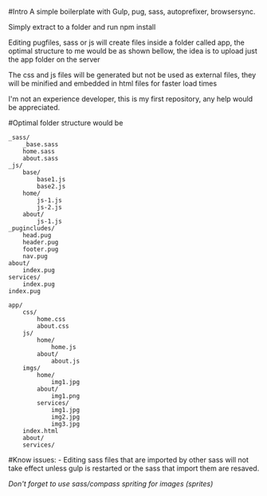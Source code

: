 #Intro
 A simple boilerplate with Gulp, pug, sass, autoprefixer, browsersync.

 Simply extract to a folder and run npm install	

 Editing pugfiles, sass or js will create files inside a folder called app, the optimal structure to me would be as shown  bellow, the idea is to upload just the app folder on the server

 The css and js files will be generated but not be used as external files, they will be minified and embedded in html files for faster load times

 I'm not an experience developer, this is my first repository, any help would be appreciated.


#Optimal folder structure would be

	_sass/
		_base.sass
		home.sass
		about.sass
	_js/
		base/
			base1.js
			base2.js
		home/
			js-1.js	
			js-2.js
		about/
			js-1.js		
	_pugincludes/
		head.pug
		header.pug
		footer.pug
		nav.pug
	about/
		index.pug
	services/
		index.pug			
	index.pug 

	app/
		css/
			home.css
			about.css
		js/
			home/
				home.js
			about/
				about.js
		imgs/
			home/
				img1.jpg
			about/
				img1.png
			services/
				img1.jpg
				img2.jpg
				img3.jpg
		index.html
		about/
		services/

#Know issues:
	- Editing sass files that are imported by other sass will not take effect unless gulp is restarted or the sass that import them are resaved.

*Don't forget to use sass/compass spriting for images (sprites)*



